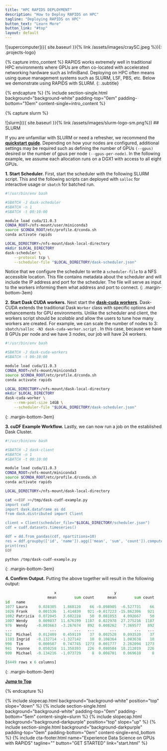 ```yaml
---
title: "HPC RAPIDS DEPLOYMENT"
description: "How to Deploy RAPIDS on HPC"
tagline: "Deploying RAPIDS on HPC"
button_text: "Learn More"
button_link: "#top"
layout: default
---
```


![supercomputer]({{ site.baseurl }}{% link /assets/images/craySC.jpeg %}){: .projects-logo}

{% capture intro_content %}
RAPIDS works extremely well in traditional HPC environments where GPUs are often co-located with accelerated networking hardware such as InfiniBand.
Deploying on HPC often means using queue management systems such as SLURM, LSF, PBS, etc. Below we demonstrate using RAPIDS with SLURM.
{: .subtitle}

{% endcapture %}
{% include section-single.html
    background="background-white"
    padding-top="0em" padding-bottom="10em"
    content-single=intro_content
%}

{% capture slurm %}
<div id="slurm"></div>
![slurm]({{ site.baseurl }}{% link /assets/images/slurm-logo-sm.png%})
## <i class="fad fa-server"></i> SLURM

If you are unfamiliar with SLURM or need a refresher, we recommend the **[quickstart guide](https://slurm.schedmd.com/quickstart.html)**.
Depending on how your nodes are configured, additional settings may be required such as defining the number of GPUs `(--gpus)` desired or the number of gpus per node `(--gpus-per-node)`.
In the following example, we assume each allocation runs on a DGX1 with access to all eight GPUs.


**1. Start Scheduler.** First, start the scheduler with the following SLURM script.  This and the following scripts can deployed with `salloc` for interactive usage or `sbatch` for batched run.

```bash
#!/usr/bin/env bash

#SBATCH -J dask-scheduler
#SBATCH -n 1
#SBATCH -t 00:10:00

module load cuda/11.0.3
CONDA_ROOT=/nfs-mount/user/miniconda3
source $CONDA_ROOT/etc/profile.d/conda.sh
conda activate rapids

LOCAL_DIRECTORY=/nfs-mount/dask-local-directory
mkdir $LOCAL_DIRECTORY
dask-scheduler \
    --protocol tcp \
    --scheduler-file "$LOCAL_DIRECTORY/dask-scheduler.json"
```

Notice that we configure the scheduler to write a `scheduler-file` to a NFS accessible location.  This file contains metadata about the scheduler and will
include the IP address and port for the scheduler.  The file will serve as input to the workers informing them what address and port to connect.
{: .margin-bottom-3em}

**2. Start Dask CUDA workers.** Next start the **[dask-cuda workers](https://dask-cuda.readthedocs.io/)**. Dask-CUDA extends the traditional Dask `Worker` class with specific options and enhancements for GPU environments.  Unlike the scheduler and client, the workers script should be _scalable_ and allow the users to tune how many workers are created.
For example, we can scale the number of nodes to 3: `sbatch/salloc -N3 dask-cuda-worker.script` .  In this case, because we have 8 GPUs per node and we have 3 nodes,
our job will have 24 workers.

```bash
#!/usr/bin/env bash

#SBATCH -J dask-cuda-workers
#SBATCH -t 00:10:00

module load cuda/11.0.3
CONDA_ROOT=/nfs-mount/miniconda3
source $CONDA_ROOT/etc/profile.d/conda.sh
conda activate rapids

LOCAL_DIRECTORY=/nfs-mount/dask-local-directory
mkdir $LOCAL_DIRECTORY
dask-cuda-worker \
    --rmm-pool-size 14GB \
    --scheduler-file "$LOCAL_DIRECTORY/dask-scheduler.json"
```
{: .margin-bottom-3em}

**3. cuDF Example Workflow.** Lastly, we can now run a job on the established Dask Cluster.

```bash
#!/usr/bin/env bash

#SBATCH -J dask-client
#SBATCH -n 1
#SBATCH -t 00:10:00

module load cuda/11.0.3
CONDA_ROOT=/nfs-mount/miniconda3
source $CONDA_ROOT/etc/profile.d/conda.sh
conda activate rapids

LOCAL_DIRECTORY=/nfs-mount/dask-local-directory

cat <<EOF >>/tmp/dask-cudf-example.py
import cudf
import dask.dataframe as dd
from dask.distributed import Client

client = Client(scheduler_file="$LOCAL_DIRECTORY/scheduler.json")
cdf = cudf.datasets.timeseries()

ddf = dd.from_pandas(cdf, npartitions=10)
res = ddf.groupby(['id', 'name']).agg(['mean', 'sum', 'count']).compute()
print(res)
EOF

python /tmp/dask-cudf-example.py
```
{: .margin-bottom-3em}


**4. Confirm Output.** Putting the above together will result in the following output:

```python
                      x                          y
                   mean        sum count      mean        sum count
id   name
1077 Laura     0.028305   1.868120    66 -0.098905  -6.527731    66
1026 Frank     0.001536   1.414839   921 -0.017223 -15.862306   921
1082 Patricia  0.072045   3.602228    50  0.081853   4.092667    50
1007 Wendy     0.009837  11.676199  1187  0.022978  27.275216  1187
976  Wendy    -0.003663  -3.267674   892  0.008262   7.369577   892
...                 ...        ...   ...       ...        ...   ...
912  Michael   0.012409   0.459119    37  0.002528   0.093520    37
1103 Ingrid   -0.132714  -1.327142    10  0.108364   1.083638    10
998  Tim       0.000587   0.747745  1273  0.001777   2.262094  1273
941  Yvonne    0.050258  11.358393   226  0.080584  18.212019   226
900  Michael  -0.134216  -1.073729     8  0.008701   0.069610     8

[6449 rows x 6 columns]
```
{: .margin-bottom-3em}

**[Jump to Top <i class="fad fa-chevron-double-up"></i>](#slurm)**

{% endcapture %}

{% include slopecap.html
    background="background-white"
    position="top"
    slope="down"
%}
{% include section-single.html
    background="background-white"
    padding-top="0em" padding-bottom="5em"
    content-single=slurm
%}
{% include slopecap.html
    background="background-darkpurple"
    position="top"
    slope="up"
%}
{% include section-single.html
    background="background-darkpurple"
    padding-top="0em" padding-bottom="0em"
    content-single=end_bottom
%}
{% include cta-footer.html
    name="Experience Data Science on GPUs with RAPIDS"
    tagline=""
    button="GET STARTED"
    link="start.html"
%}
